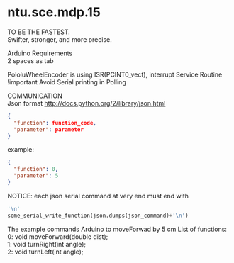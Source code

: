 ntu.sce.mdp.15
==============
TO BE THE FASTEST.  
Swifter, stronger, and more precise.  

Arduino Requirements  
2 spaces as tab  

PololuWheelEncoder is using ISR(PCINT0_vect), interrupt Service Routine  
!important Avoid Serial printing in Polling

COMMUNICATION  
Json format  http://docs.python.org/2/library/json.html  
```json
{  
  "function": function_code,  
  "parameter": parameter  
}  
```
example:  
```json
{  
  "function": 0,  
  "parameter": 5  
}  
```
NOTICE: each json serial command at very end must end with 
```python
'\n'
some_serial_write_function(json.dumps(json_command)+'\n')
```
The example commands Arduino to moveForwad by 5 cm
List of functions:  
0: void moveForward(double dist);  
1: void turnRight(int angle);  
2: void turnLeft(int angle);   

